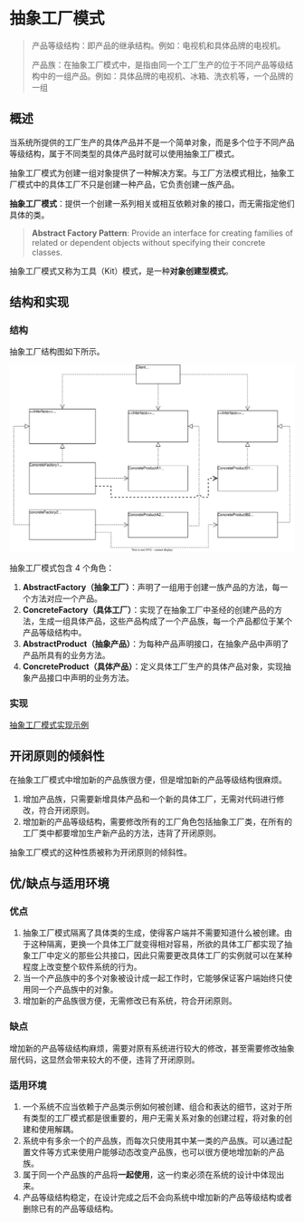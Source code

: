 # 抽象工厂模式

> 产品等级结构：即产品的继承结构。例如：电视机和具体品牌的电视机。
>
> 产品族：在抽象工厂模式中，是指由同一个工厂生产的位于不同产品等级结构中的一组产品。例如：具体品牌的电视机、冰箱、洗衣机等，一个品牌的一组

## 概述

当系统所提供的工厂生产的具体产品并不是一个简单对象，而是多个位于不同产品等级结构，属于不同类型的具体产品时就可以使用抽象工厂模式。

抽象工厂模式为创建一组对象提供了一种解决方案。与工厂方法模式相比，抽象工厂模式中的具体工厂不只是创建一种产品，它负责创建一族产品。

**抽象工厂模式**：提供一个创建一系列相关或相互依赖对象的接口，而无需指定他们具体的类。

> **Abstract Factory Pattern**: Provide an interface for creating families of related or dependent objects without specifying their concrete classes.

抽象工厂模式又称为工具（Kit）模式，是一种**对象创建型模式**。

## 结构和实现

### 结构

抽象工厂结构图如下所示。

![abstract-factory-pattern](./assets/abstract-factory-pattern.svg)

抽象工厂模式包含 4 个角色：

1. **AbstractFactory（抽象工厂）**：声明了一组用于创建一族产品的方法，每一个方法对应一个产品。
2. **ConcreteFactory（具体工厂）**：实现了在抽象工厂中圣经的创建产品的方法，生成一组具体产品，这些产品构成了一个产品族，每一个产品都位于某个产品等级结构中。
3. **AbstractProduct（抽象产品）**：为每种产品声明接口，在抽象产品中声明了产品所具有的业务方法。
4. **ConcreteProduct（具体产品）**：定义具体工厂生产的具体产品对象，实现抽象产品接口中声明的业务方法。

### 实现

[抽象工厂模式实现示例](./examples/designpattern/abstractfactory)

## 开闭原则的倾斜性

在抽象工厂模式中增加新的产品族很方便，但是增加新的产品等级结构很麻烦。

1. 增加产品族，只需要新增具体产品和一个新的具体工厂，无需对代码进行修改，符合开闭原则。
2. 增加新的产品等级结构，需要修改所有的工厂角色包括抽象工厂类，在所有的工厂类中都要增加生产新产品的方法，违背了开闭原则。

抽象工厂模式的这种性质被称为开闭原则的倾斜性。

## 优/缺点与适用环境

### 优点

1. 抽象工厂模式隔离了具体类的生成，使得客户端并不需要知道什么被创建。由于这种隔离，更换一个具体工厂就变得相对容易，所欲的具体工厂都实现了抽象工厂中定义的那些公共接口，因此只需要更改具体工厂的实例就可以在某种程度上改变整个软件系统的行为。
2. 当一个产品族中的多个对象被设计成一起工作时，它能够保证客户端始终只使用同一个产品族中的对象。
3. 增加新的产品族很方便，无需修改已有系统，符合开闭原则。

### 缺点

增加新的产品等级结构麻烦，需要对原有系统进行较大的修改，甚至需要修改抽象层代码，这显然会带来较大的不便，违背了开闭原则。

### 适用环境

1. 一个系统不应当依赖于产品类示例如何被创建、组合和表达的细节，这对于所有类型的工厂模式都是很重要的，用户无需关系对象的创建过程，将对象的创建和使用解耦。
2. 系统中有多余一个的产品族，而每次只使用其中某一类的产品族。可以通过配置文件等方式来使用户能够动态改变产品族，也可以很方便地增加新的产品族。
3. 属于同一个产品族的产品将**一起使用**，这一约束必须在系统的设计中体现出来。
4. 产品等级结构稳定，在设计完成之后不会向系统中增加新的产品等级结构或者删除已有的产品等级结构。


